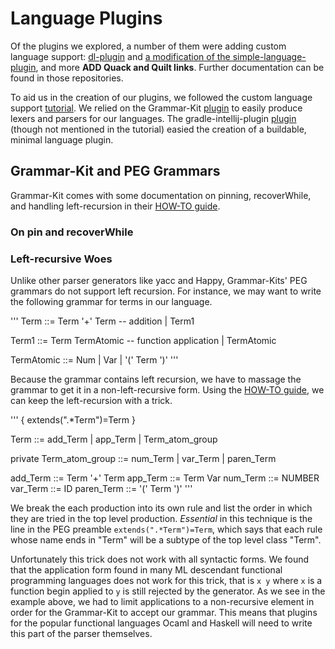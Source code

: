 # Language Plugins

Of the plugins we explored, a number of them were adding custom language
support: [dl-plugin](https://github.com/zachsully/dl-plugin) and
[a modification of the simple-language-plugin](https://github.com/Nosler/cis407-W19),
and more **ADD Quack and Quilt links**. Further documentation can be found in
those repositories.

To aid us in the creation of our plugins, we followed the custom language
support
[tutorial](https://www.jetbrains.org/intellij/sdk/docs/tutorials/custom_language_support_tutorial.html).
We relied on the Grammar-Kit [plugin](https://github.com/JetBrains/Grammar-Kit)
to easily produce lexers and parsers for our languages. The
gradle-intellij-plugin
[plugin](https://github.com/JetBrains/gradle-intellij-plugin) (though not
mentioned in the tutorial) easied the creation of a buildable, minimal language
plugin.

## Grammar-Kit and PEG Grammars

Grammar-Kit comes with some documentation on pinning, recoverWhile, and handling
left-recursion in their
[HOW-TO guide](https://github.com/JetBrains/Grammar-Kit/blob/master/HOWTO.md).

### On pin and recoverWhile

### Left-recursive Woes

Unlike other parser generators like yacc and Happy, Grammar-Kits' PEG grammars
do not support left recursion. For instance, we may want to write the following
grammar for terms in our language.

'''
Term ::= Term '+' Term           -- addition
       | Term1

Term1 ::= Term TermAtomic        -- function application
        | TermAtomic

TermAtomic ::= Num
             | Var
             | '(' Term ')'
'''

Because the grammar contains left recursion, we have to massage the grammar to
get it in a non-left-recursive form. Using the
[HOW-TO guide](https://github.com/JetBrains/Grammar-Kit/blob/master/HOWTO.md),
we can keep the left-recursion with a trick.

'''
{
  extends(".*Term")=Term
}

Term ::= add_Term
       | app_Term
       | Term_atom_group

private Term_atom_group ::= num_Term
                          | var_Term
                          | paren_Term

add_Term     ::= Term '+' Term
app_Term     ::= Term Var
num_Term     ::= NUMBER
var_Term     ::= ID
paren_Term   ::= '(' Term ')'
'''

We break the each production into its own rule and list the order in which they
are tried in the top level production. *Essential* in this technique is the line
in the PEG preamble `extends(".*Term")=Term`, which says that each rule whose
name ends in "Term" will be a subtype of the top level class "Term".

Unfortunately this trick does not work with all syntactic forms. We found that
the application form found in many ML descendant functional programming
languages does not work for this trick, that is `x y` where `x` is a function
begin applied to `y` is still rejected by the generator. As we see in the
example above, we had to limit applications to a non-recursive element in order
for the Grammar-Kit to accept our grammar. This means that plugins for the
popular functional languages Ocaml and Haskell will need to write this part of
the parser themselves.
